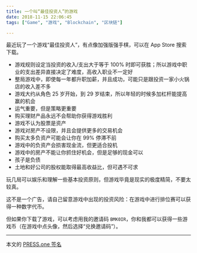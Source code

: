 ```yaml
---
title: 一个叫“最佳投资人”的游戏
date: 2018-11-15 22:06:45
tags: ["Game", "游戏", "Blockchain", "区块链"]

---
```


最近玩了一个游戏“最佳投资人”，有点像加强版强手棋，可以在 App Store 搜索下载。

- 游戏规则设定当投资的收入/支出大于等于 100% 时即可获胜；所以游戏中职业的支出差异直接决定了难度，高收入职业不一定好
- 整局游戏中，即使每一年都升职加薪，并且成功，可能只是跟投资一家小火锅店的收入差不多
- 游戏大约从角色 25 岁开始，到 29 岁结束，所以年轻的时候多加杠杆能提高赢的机会
- 运气重要，但是策略更重要
- 购买理财产品永远不会帮助你获得游戏胜利
- 游戏不认为股票是资产
- 游戏对房产不设限，并且会提供更多的交易机会
- 购买太多负资产可能会让你在 99% 停滞不前
- 游戏中的负资产会损害现金流，但更适合投机
- 游戏中的房产不能让你抓住好机会，但是足够的现金可以
- 孩子是负债
- 土地和好公司的股权能取得最高收益比，但可遇不可求

玩几局可以娱乐和理解一些基本投资原则，但游戏毕竟是现实的极度精简，不要太较真。

这不是一个广告，请自己留意游戏中出现的投资风险：在游戏中进行排位赛可以获得一种数字代币。

但如果你下载了游戏，可以考虑用我的邀请码 `BMK0IR`，你和我都可以获得一些游戏币（在游戏中点头像，然后选择“兑换邀请码”）。

---

本文的 [PRESS.one 签名](https://press.one/file/v?s=52e2c1b5328792b13008efdda4af6acbc351e1d07f7c1dddb23542fed6e26a90b475d586b6aa54684e2d9d0be862afc53783894f95d707af19dbdf73348dab361&h=3015c15a4b4ec0b21ef9835ca641f1843625c7d476877079fa76652147d70da6&a=37bb01456229cf59e14aa19c6755a8ba2947be9b&f=P1&v=2)